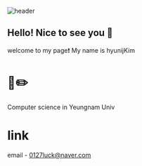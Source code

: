 ![header](https://capsule-render.vercel.app/api?type=venom&color=FFA500&height=300&section=header&text=Welcome%20to%20Hyunji's%20github&fontSize=60&fontColor=000000)

## Hello! Nice to see you 💌
welcome to my page❗
My name is hyunijKim

# 📕✏️
Computer science in Yeungnam Univ

# link
email - 0127luck@naver.com
